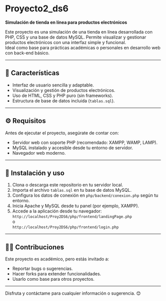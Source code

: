 # Proyecto2_ds6

**Simulación de tienda en línea para productos electrónicos**

Este proyecto es una simulación de una tienda en línea desarrollada con PHP, CSS y una base de datos MySQL. Permite visualizar y gestionar productos electrónicos con una interfaz simple y funcional.  
Ideal como base para prácticas académicas o personales en desarrollo web con back-end básico.

---

## 🧾 Características

- Interfaz de usuario sencilla y adaptable.
- Visualización y gestión de productos electrónicos.
- Uso de HTML, CSS y PHP puro (sin frameworks).
- Estructura de base de datos incluida (`tablas.sql`).

---

## ⚙️ Requisitos

Antes de ejecutar el proyecto, asegúrate de contar con:

- Servidor web con soporte PHP (recomendado: XAMPP, WAMP, LAMP).
- MySQL instalado y accesible desde tu entorno de servidor.
- Navegador web moderno.

---

## 🚀 Instalación y uso

1. Clona o descarga este repositorio en tu servidor local.
2. Importa el archivo `tablas.sql` en tu base de datos MySQL.
3. Configura los datos de conexión en `php/backend/conexion.php` según tu entorno.
4. Inicia Apache y MySQL desde tu panel (por ejemplo, XAMPP).
5. Accede a la aplicación desde tu navegador:  
   `http://localhost/Proy2DS6/php/frontend/landingPage.php`  
   o  
   `http://localhost/Proy2DS6/php/frontend/login.php`

---

## 🧑‍💻 Contribuciones

Este proyecto es académico, pero estás invitado a:

- Reportar bugs o sugerencias.
- Hacer forks para extender funcionalidades.
- Usarlo como base para otros proyectos.

---

Disfruta y contáctame para cualquier información o sugerencia. 😊

